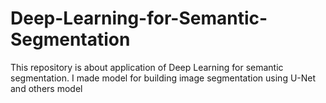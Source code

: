 # Deep-Learning-for-Semantic-Segmentation
This repository is about application of Deep Learning for semantic segmentation. I made model for building image segmentation using U-Net and others model
